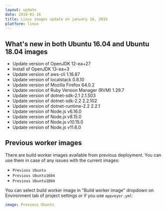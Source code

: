 ```yaml
---
layout: update
date: 2019-01-16
title: Linux images update on january 16, 2019
platform: linux
---
```


## What's new in both Ubuntu 16.04 and Ubuntu 18.04 images

* Update version of OpenJDK 12-ea+27
* Install of OpenJDK 13-ea+3
* Update version of aws-cli 1.16.87
* Update version of localstack 0.8.10
* Update version of Mozilla Firefox 64.0.2
* Update version of Ruby Version Manager (RVM) 1.29.7
* Update version of dotnet-sdk-2.1 2.1.503
* Update version of dotnet-sdk-2.2 2.2.102
* Update version of dotnet-runtime-2.2 2.2.1
* Update version of Node.js v6.16.0
* Update version of Node.js v8.15.0
* Update version of Node.js v10.15.0
* Update version of Node.js v11.6.0

## Previous worker images

There are build worker images available from previous deployment. You can use them in case of any issues with the current images:

* `Previous Ubuntu`
* `Previous Ubuntu1604`
* `Previous Ubuntu1804`

You can select build worker image in "Build worker image" dropdown on Environment tab of project settings or if you use `appveyor.yml`:

```yaml
image: Previous Ubuntu
```